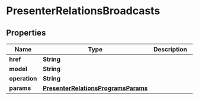 

# PresenterRelationsBroadcasts


## Properties

| Name | Type | Description | Notes |
|------------ | ------------- | ------------- | -------------|
|**href** | **String** |  |  [optional] |
|**model** | **String** |  |  [optional] |
|**operation** | **String** |  |  [optional] |
|**params** | [**PresenterRelationsProgramsParams**](PresenterRelationsProgramsParams.md) |  |  [optional] |



